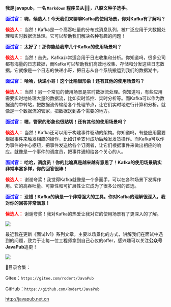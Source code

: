 
**我是 javapub，一名 `Markdown` 程序员从👨‍💻，八股文种子选手。**




**<font color=blue>面试官</font>： 嗨，候选人！今天我们来聊聊Kafka的使用场景，你对Kafka有了解吗？**

**<font color=red>候选人：</font>** 当然！Kafka是一个高吞吐量的分布式消息队列，被广泛应用于大数据处理和实时数据流处理。它可以帮助我们解决各种有趣的问题！


**<font color=blue>面试官</font>： 太好了！那你能给我举几个Kafka的使用场景吗？**

**<font color=red>候选人：</font>** 当然！首先，Kafka非常适合用于日志收集和分析。你知道吗，很多公司都有海量的日志数据，而Kafka可以帮助我们高效地收集、存储和分发这些日志数据。它就像是一个日志的快递小哥，把日志从各个系统搬运到我们的数据湖中。


**<font color=blue>面试官</font>： 哈哈，快递小哥！这个比喻很形象！还有其他的使用场景吗？**

**<font color=red>候选人：</font>** 当然！另一个常见的使用场景是实时数据流处理。你知道吗，有些应用需要实时地处理大量的数据流，比如实时监控、实时分析等。而Kafka可以作为数据流的中转站，把数据流传输给各个处理节点，让它们实时地进行计算和分析。就像是一个数据流的管家，把数据送到各个需要的地方。


**<font color=blue>面试官</font>： 嗯，管家的形象也很贴切！还有其他的使用场景吗？**

**<font color=red>候选人：</font>** 当然！Kafka还可以用于构建事件驱动的架构。你知道吗，有些应用需要根据事件来触发相应的操作，比如订单支付成功后触发发货操作。而Kafka可以作为事件的中心枢纽，把事件发送给各个订阅者，让它们根据事件来做出相应的响应。就像是一个事件的调度员，把事件通知给各个关心的人。


**<font color=blue>面试官</font>： 哈哈，调度员！你的比喻真是越来越有意思了！Kafka的使用场景确实非常丰富多样，你的回答很棒！**

**<font color=red>候选人：</font>** 谢谢夸奖！我觉得Kafka就像是一个多面手，可以在各种场景下发挥作用。它的高吞吐量、可靠性和可扩展性让它成为了很多公司的首选。


**<font color=blue>面试官</font>： 没错！Kafka的确是一个非常强大的工具。你对Kafka的理解很深入，我对你的回答非常满意！**

**<font color=red>候选人：</font>** 谢谢夸奖！我对Kafka的热爱让我对它的使用场景有了更深入的了解。



![](https://ghproxy.com/https://raw.githubusercontent.com/Rodert/javapub_oss/main/other/34.jpg?raw=true)


最近我在更新《面试1v1》系列文章，主要以场景化的方式，讲解我们在面试中遇到的问题，致力于让每一位工程师拿到自己心仪的offer，感兴趣可以关注**公众号JavaPub**追更！


![](https://ghproxy.com/https://raw.githubusercontent.com/Rodert/javapub_oss/main/common/javapub-qr-code.png?raw=true)


🎁目录合集：

Gitee：`https://gitee.com/rodert/JavaPub`

GitHub：`https://github.com/Rodert/JavaPub`


<http://javapub.net.cn>


